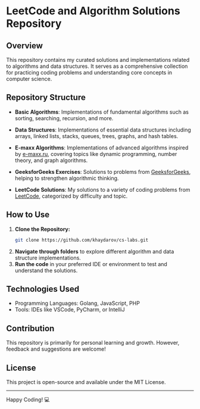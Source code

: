 # LeetCode and Algorithm Solutions Repository

## Overview
This repository contains my curated solutions and implementations related to algorithms and data structures. It serves as a comprehensive collection for practicing coding problems and understanding core concepts in computer science.

## Repository Structure

- **Basic Algorithms**: Implementations of fundamental algorithms such as sorting, searching, recursion, and more.

- **Data Structures**: Implementations of essential data structures including arrays, linked lists, stacks, queues, trees, graphs, and hash tables.

- **E-maxx Algorithms**: Implementations of advanced algorithms inspired by [e-maxx.ru](https://e-maxx.ru), covering topics like dynamic programming, number theory, and graph algorithms.

- **GeeksforGeeks Exercises**: Solutions to problems from [GeeksforGeeks](https://www.geeksforgeeks.org/), helping to strengthen algorithmic thinking.

- **LeetCode Solutions**: My solutions to a variety of coding problems from [LeetCode](https://leetcode.com/), categorized by difficulty and topic.

## How to Use
1. **Clone the Repository:**
   ```bash
   git clone https://github.com/khaydarov/cs-labs.git
   ```
2. **Navigate through folders** to explore different algorithm and data structure implementations.
3. **Run the code** in your preferred IDE or environment to test and understand the solutions.

## Technologies Used
- Programming Languages: Golang, JavaScript, PHP
- Tools: IDEs like VSCode, PyCharm, or IntelliJ

## Contribution
This repository is primarily for personal learning and growth. However, feedback and suggestions are welcome!

## License
This project is open-source and available under the MIT License.

---

Happy Coding! 💻

